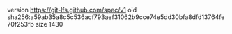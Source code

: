 version https://git-lfs.github.com/spec/v1
oid sha256:a59ab35a8c5c536acf793aef31062b9cce74e5dd30bfa8dfd13764fe70f253fb
size 1430
